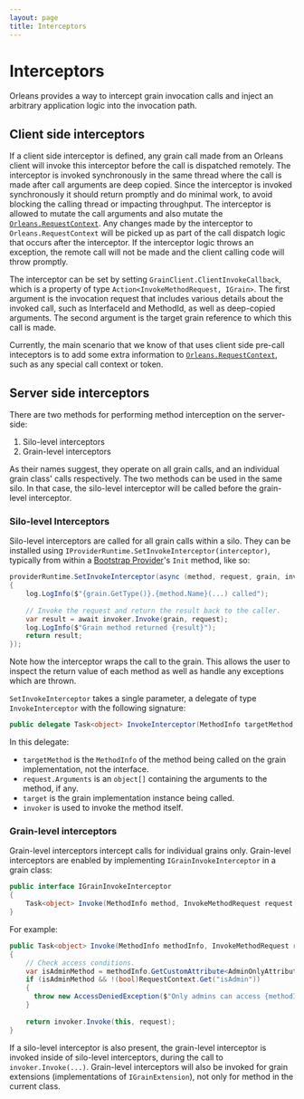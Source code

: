 ```yaml
---
layout: page
title: Interceptors
---
```


# Interceptors

Orleans provides a way to intercept grain invocation calls and inject an arbitrary application logic into the invocation path.

## Client side interceptors

If a client side interceptor is defined, any grain call made from an Orleans client will invoke this interceptor before the call is dispatched remotely. The interceptor is invoked synchronously in the same thread where the call is made after call arguments are deep copied. Since the interceptor is invoked synchronously it should return promptly and do minimal work, to avoid blocking the calling thread or impacting throughput. The interceptor is allowed to mutate the call arguments and also mutate the [`Orleans.RequestContext`](http://dotnet.github.io/orleans/Advanced-Concepts/Request-Context). Any changes made by the interceptor to `Orleans.RequestContext` will be picked up as part of the call dispatch logic that occurs after the interceptor. If the interceptor logic throws an exception, the remote call will not be made and the client calling code will throw promptly.

The interceptor can be set by setting `GrainClient.ClientInvokeCallback`, which is a property of type `Action<InvokeMethodRequest, IGrain>`. The first argument is the invocation request that includes various details about the invoked call, such as InterfaceId and MethodId, as well as deep-copied arguments. The second argument is the target grain reference to which this call is made.

Currently, the main scenario that we know of that uses client side pre-call inteceptors is to add some extra information to [`Orleans.RequestContext`](http://dotnet.github.io/orleans/Advanced-Concepts/Request-Context), such as any special call context or token.

## Server side interceptors

There are two methods for performing method interception on the server-side:

1. Silo-level interceptors
2. Grain-level interceptors

As their names suggest, they operate on all grain calls, and an individual grain class' calls respectively. The two methods can be used in the same silo. In that case, the silo-level interceptor will be called before the grain-level interceptor.
### Silo-level Interceptors
Silo-level interceptors are called for all grain calls within a silo. They can be installed using `IProviderRuntime.SetInvokeInterceptor(interceptor)`, typically from within a [Bootstrap Provider](https://dotnet.github.io/orleans/Advanced-Concepts/Application-Bootstrap-within-a-Silo)'s `Init` method, like so:
``` csharp
providerRuntime.SetInvokeInterceptor(async (method, request, grain, invoker) =>
{
    log.LogInfo($"{grain.GetType()}.{method.Name}(...) called");
    
    // Invoke the request and return the result back to the caller.
    var result = await invoker.Invoke(grain, request);
    log.LogInfo($"Grain method returned {result}");
    return result;
});
```

Note how the interceptor wraps the call to the grain. This allows the user to inspect the return value of each method as well as handle any exceptions which are thrown.

`SetInvokeInterceptor` takes a single parameter, a delegate of type `InvokeInterceptor` with the following signature:

``` csharp
public delegate Task<object> InvokeInterceptor(MethodInfo targetMethod, InvokeMethodRequest request, IGrain target, IGrainMethodInvoker invoker);
```

In this delegate:

* `targetMethod` is the `MethodInfo` of the method being called on the grain implementation, not the interface.
* `request.Arguments` is an `object[]` containing the arguments to the method, if any.
* `target` is the grain implementation instance being called.
* `invoker` is used to invoke the method itself.

### Grain-level interceptors

Grain-level interceptors intercept calls for individual grains only. Grain-level interceptors are enabled by implementing `IGrainInvokeInterceptor` in a grain class:

``` csharp
public interface IGrainInvokeInterceptor
{
    Task<object> Invoke(MethodInfo method, InvokeMethodRequest request, IGrainMethodInvoker invoker);
}
```

For example:

``` csharp
public Task<object> Invoke(MethodInfo methodInfo, InvokeMethodRequest request, IGrainMethodInvoker invoker)
{
    // Check access conditions.
    var isAdminMethod = methodInfo.GetCustomAttribute<AdminOnlyAttribute>();
    if (isAdminMethod && !(bool)RequestContext.Get("isAdmin"))
    {
      throw new AccessDeniedException($"Only admins can access {methodInfo.Name}!");
    }
    
    return invoker.Invoke(this, request);
}
```

If a silo-level interceptor is also present, the grain-level interceptor is invoked inside of silo-level interceptors, during the call to `invoker.Invoke(...)`. Grain-level interceptors will also be invoked for grain extensions (implementations of `IGrainExtension`), not only for method in the current class.
